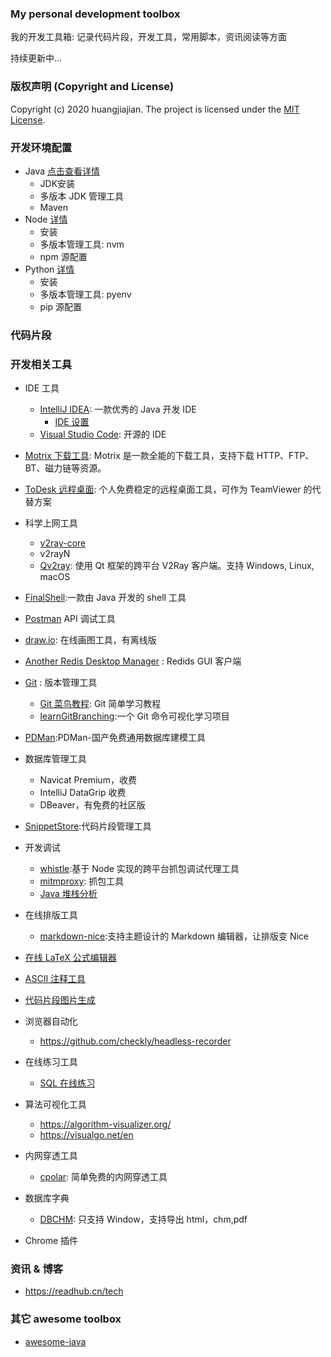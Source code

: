 ### My personal development toolbox

我的开发工具箱: 记录代码片段，开发工具，常用脚本，资讯阅读等方面

持续更新中...

### 版权声明 (Copyright and License)

Copyright (c) 2020 huangjiajian. The project is licensed under the [MIT License](./LICENSE).

### 开发环境配置
- Java [点击查看详情](./doc/java_dev_env_conf.md)
  - JDK安装
  - 多版本 JDK 管理工具
  - Maven
- Node [详情](./doc/node_conf.md)
  - 安装
  - 多版本管理工具: nvm
  - npm 源配置
- Python [详情](./doc/python_conf.md)
  - 安装
  - 多版本管理工具: pyenv
  - pip 源配置

### 代码片段

### 开发相关工具

- IDE 工具
    - [IntelliJ IDEA](https://www.jetbrains.com/idea/): 一款优秀的 Java 开发 IDE
      - [IDE 设置](./doc/idea.md)
    - [Visual Studio Code](https://code.visualstudio.com/): 开源的 IDE
- [Motrix 下载工具](https://github.com/agalwood/Motrix): Motrix 是一款全能的下载工具，支持下载 HTTP、FTP、BT、磁力链等资源。
- [ToDesk 远程桌面](https://www.todesk.com/): 个人免费稳定的远程桌面工具，可作为 TeamViewer 的代替方案
- 科学上网工具
  - [v2ray-core](https://github.com/v2ray/v2ray-core)
  - v2rayN
  - [Qv2ray](https://github.com/Qv2ray/Qv2ray): 使用 Qt 框架的跨平台 V2Ray 客户端。支持 Windows, Linux, macOS
- [FinalShell](http://www.hostbuf.com/):一款由 Java 开发的 shell 工具
- [Postman](https://www.postman.com/) API 调试工具
- [draw.io](https://app.diagrams.net/): 在线画图工具，有离线版
- [Another Redis Desktop Manager](https://github.com/qishibo/AnotherRedisDesktopManager) : Redids GUI 客户端
- [Git](https://git-scm.com/) : 版本管理工具
  - [Git 菜鸟教程](https://www.runoob.com/git/git-tutorial.html): Git 简单学习教程
  - [learnGitBranching](https://github.com/pcottle/learnGitBranching):一个 Git 命令可视化学习项目
- [PDMan](https://gitee.com/robergroup/pdman):PDMan-国产免费通用数据库建模工具
- 数据库管理工具
  - Navicat Premium，收费
  - IntelliJ DataGrip 收费
  - DBeaver，有免费的社区版
- [SnippetStore](https://github.com/ZeroX-DG/SnippetStore):代码片段管理工具
- 开发调试
  - [whistle](https://github.com/avwo/whistle):基于 Node 实现的跨平台抓包调试代理工具
  - [mitmproxy](https://mitmproxy.org/): 抓包工具
  - [Java 堆栈分析](http://fastthread.io/)
- 在线排版工具
  - [markdown-nice](https://github.com/mdnice/markdown-nice):支持主题设计的 Markdown 编辑器，让排版变 Nice
- [在线 LaTeX 公式编辑器](https://www.codecogs.com/latex/eqneditor.php)
- [ASCII 注释工具](http://asciiflow.com/)
- [代码片段图片生成](https://github.com/carbon-app/carbon)
- 浏览器自动化
  - https://github.com/checkly/headless-recorder
- 在线练习工具
  - [SQL 在线练习](https://sqlzoo.net/wiki/SELECT_basics)
- 算法可视化工具
  - https://algorithm-visualizer.org/
  - https://visualgo.net/en
- 内网穿透工具
  - [cpolar](https://www.cpolar.com/): 简单免费的内网穿透工具
- 数据库字典
  - [DBCHM](https://gitee.com/lztkdr/DBCHM): 只支持 Window，支持导出 html，chm,pdf

- Chrome 插件

### 资讯 & 博客
- https://readhub.cn/tech

### 其它 awesome toolbox
- [awesome-java](https://github.com/akullpp/awesome-java)